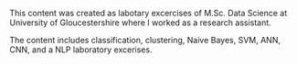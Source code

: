 This content was created as labotary excercises of M.Sc. Data Science at University of Gloucestershire where I worked as a research assistant.

The content includes classification, clustering, Naive Bayes, SVM, ANN, CNN, and a NLP laboratory excerises.

